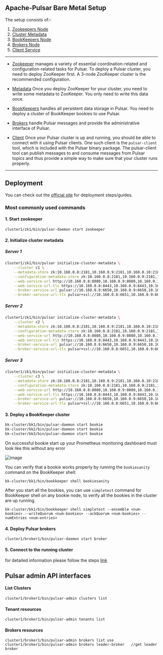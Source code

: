 ## Apache-Pulsar Bare Metal Setup

The setup consists of:-

1.  [Zookeepers Node](https://pulsar.apache.org/docs/2.11.x/deploy-bare-metal/#deploy-a-zookeeper-cluster)
2.  [Cluster Metadata](https://pulsar.apache.org/docs/2.11.x/deploy-bare-metal/#initialize-cluster-metadata)
3.  [BookKeepers Node](https://pulsar.apache.org/docs/2.11.x/deploy-bare-metal/#deploy-a-bookkeeper-cluster)
4.  [Brokers Node](https://pulsar.apache.org/docs/2.11.x/deploy-bare-metal/#deploy-pulsar-brokers)
5.  [Client Service](https://pulsar.apache.org/docs/2.11.x/deploy-bare-metal/#connect-to-the-running-cluster)

---

- [Zookeeper](https://zookeeper.apache.org/) manages a variety of essential coordination-related and configuration-related tasks for Pulsar. To deploy a Pulsar cluster, you need to deploy ZooKeeper first. A 3-node ZooKeeper cluster is the recommended configuration.

- [Metadata](https://pulsar.apache.org/docs/2.11.x/deploy-bare-metal/#initialize-cluster-metadata) Once you deploy ZooKeeper for your cluster, you need to write some metadata to ZooKeeper. You only need to write this data once.

- [BookKeepers](https://bookkeeper.apache.org/) handles all persistent data storage in Pulsar. You need to deploy a cluster of BookKeeper bookies to use Pulsar.

- [Brokers](https://pulsar.apache.org/docs/2.11.x/admin-api-brokers/) handle Pulsar messages and provide the administrative interface of Pulsar.

- [Client](https://pulsar.apache.org/docs/2.11.x/deploy-bare-metal/#connect-to-the-running-cluster) Once your Pulsar cluster is up and running, you should be able to connect with it using Pulsar clients. One such client is the `pulsar-client` tool, which is included with the Pulsar binary package. The pulsar-client tool can publish messages to and consume messages from Pulsar topics and thus provide a simple way to make sure that your cluster runs properly.

---

## Deployment

You can check out the [official site](https://pulsar.apache.org/docs/2.11.x/deploy-bare-metal/) for deployment steps/guides.

### Most commonly used commands

#### 1. Start zookeeper

```bash
cluster1/zk1/bin/pulsar-daemon start zookeeper
```

#### 2. Initialize cluster metadata <br>
##### Server 1 

```bash
cluster1/zk1/bin/pulsar initialize-cluster-metadata \
    --cluster c1 \
    --metadata-store zk:10.160.0.8:2181,10.160.0.9:2181,10.160.0.10:2181 \
    --configuration-metadata-store zk:10.160.0.8:2181,10.160.0.9:2181,10.160.0.10:2181 \
    --web-service-url http://10.160.0.8:8080,10.160.0.9:8080,10.160.0.10:8080 \
    --web-service-url-tls https://10.160.0.8:8443,10.160.0.9:8443,10.160.0.10:8443 \
    --broker-service-url pulsar://10.160.0.8:6650,10.160.0.9:6650,10.160.0.10:6650 \
    --broker-service-url-tls pulsar+ssl://10.160.0.8:6651,10.160.0.9:6651,10.160.0.10:6651
```
##### Server 2

```bash
cluster1/zk1/bin/pulsar initialize-cluster-metadata \
    --cluster c2 \
    --metadata-store zk:10.160.0.8:2181,10.160.0.9:2181,10.160.0.10:2181 \
    --configuration-metadata-store zk:10.160.0.8:2181,10.160.0.9:2181,10.160.0.10:2181 \
    --web-service-url http://10.160.0.8:8080,10.160.0.9:8080,10.160.0.10:8080 \
    --web-service-url-tls https://10.160.0.8:8443,10.160.0.9:8443,10.160.0.10:8443 \
    --broker-service-url pulsar://10.160.0.8:6650,10.160.0.9:6650,10.160.0.10:6650 \
    --broker-service-url-tls pulsar+ssl://10.160.0.8:6651,10.160.0.9:6651,10.160.0.10:6651
```
##### Server 3

```bash
cluster1/zk1/bin/pulsar initialize-cluster-metadata \
    --cluster c3 \
    --metadata-store zk:10.160.0.8:2181,10.160.0.9:2181,10.160.0.10:2181 \
    --configuration-metadata-store zk:10.160.0.8:2181,10.160.0.9:2181,10.160.0.10:2181 \
    --web-service-url http://10.160.0.8:8080,10.160.0.9:8080,10.160.0.10:8080 \
    --web-service-url-tls https://10.160.0.8:8443,10.160.0.9:8443,10.160.0.10:8443 \
    --broker-service-url pulsar://10.160.0.8:6650,10.160.0.9:6650,10.160.0.10:6650 \
    --broker-service-url-tls pulsar+ssl://10.160.0.8:6651,10.160.0.9:6651,10.160.0.10:6651
```
#### 3. Deploy a BookKeeper cluster
```bash
bk-cluster/bk1/bin/pulsar-daemon start bookie
bk-cluster/bk2/bin/pulsar-daemon start bookie
bk-cluster/bk3/bin/pulsar-daemon start bookie
```
On successful bookie start up your Prometheus monitoring dashboard must look like this without any error

![image](https://user-images.githubusercontent.com/3489735/216020985-72877bdb-77a6-458c-b7c7-51ce2f55a1ea.png)

You can verify that a bookie works properly by running the `bookiesanity` command on the BookKeeper shell:

```
bk-cluster/bk1/bin/bookkeeper shell bookiesanity
```

After you start all the bookies, you can use `simpletest` command for BookKeeper shell on any bookie node, to verify all the bookies in the cluster are up running.
```
bk-cluster/bk1/bin/bookkeeper shell simpletest --ensemble <num-bookies> --writeQuorum <num-bookies> --ackQuorum <num-bookies> --numEntries <num-entries>
```

#### 4. Deploy Pulsar brokers
```
cluster1/broker1/bin/pulsar-daemon start broker
```

#### 5. Connect to the running cluster
for detailed information please follow the steps [link](https://pulsar.apache.org/docs/2.11.x/deploy-bare-metal/#connect-to-the-running-cluster)


## Pulsar admin API interfaces
#### List Clusters
```
cluster1/broker1/bin/pulsar-admin clusters list
```
#### Tenant resources
``` 
cluster1/broker1/bin/pulsar-admin tenants list
```
#### Brokers resources
```
cluster1/broker1/bin/pulsar-admin brokers list use 
cluster1/broker1/bin/pulsar-admin brokers leader-broker   //get leader broker
```
